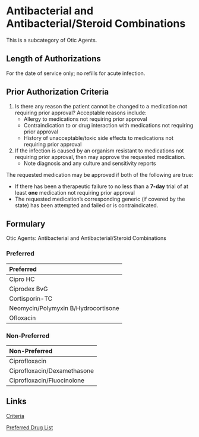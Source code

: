 # Antibacterial and Antibacterial/Steroid Combinations

This is a subcategory of Otic Agents.

## Length of Authorizations

For the date of service only; no refills for acute infection.

## Prior Authorization Criteria

1.  Is there any reason the patient cannot be changed to a medication not requiring prior approval? Acceptable reasons include:
    -   Allergy to medications not requiring prior approval
    -   Contraindication to or drug interaction with medications not requiring prior approval
    -   History of unacceptable/toxic side effects to medications not requiring prior approval
2.  If the infection is caused by an organism resistant to medications not requiring prior approval, then may approve the requested medication.
    -   Note diagnosis and any culture and sensitivity reports

The requested medication may be approved if both of the following are true:

-   If there has been a therapeutic failure to no less than a **7-day** trial of at least **one** medication not requiring prior approval
-   The requested medication’s corresponding generic (if covered by the state) has been attempted and failed or is contraindicated.

## Formulary

Otic Agents: Antibacterial and Antibacterial/Steroid Combinations

### Preferred

| Preferred                           |
| :---------------------------------- |
| Cipro HC                            |
| Ciprodex BvG                        |
| Cortisporin-TC                      |
| Neomycin/Polymyxin B/Hydrocortisone |
| Ofloxacin                           |

### Non-Preferred

| Non-Preferred               |
| :-------------------------- |
| Ciprofloxacin               |
| Ciprofloxacin/Dexamethasone |
| Ciprofloxacin/Fluocinolone  |

## Links

[Criteria](https://pharmacy.medicaid.ohio.gov/sites/default/files/20221001_UPDL_Criteria_APPROVED.pdf#page=88)

[Preferred Drug List](https://pharmacy.medicaid.ohio.gov/sites/default/files/20221001_UPDL_APPROVED_.pdf#page=29)
